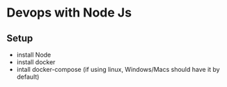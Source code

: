 # Devops with Node Js

## Setup

- install Node
- install docker
- intall docker-compose (if using linux, Windows/Macs should have it by default)

